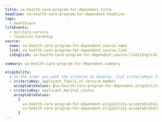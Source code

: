 ```yaml
---
title: va-health-care-program-for-dependent.title
headline: va-health-care-program-for-dependent.headline
tags:
  - healthcare
lifeEvents:
  - military-service
  - financial-hardship
source:
  name: va-health-care-program-for-dependent.source.name
  link: va-health-care-program-for-dependent.source.link
  isEnglish: va-health-care-program-for-dependent.source.linkIsEnglish

summary: va-health-care-program-for-dependent.summary

eligibility:
  # In the order you want the criteria to display, list criteriaKeys from the csv here, each followed by a comma-separated list of which values indicate eligibility for that criteria. Wrap individual values in quotes if they have inner commas.
  - criteriaKey: applicant_family_of_service_member
    acceptableValues: [va-health-care-program-for-dependent.eligibility.acceptableValues]
  - criteriaKey: applicant_marital_status
    acceptableValues:
      [
        va-health-care-program-for-dependent.eligibility.acceptableValues1,
        va-health-care-program-for-dependent.eligibility.acceptableValues2,
      ]
---
```

